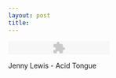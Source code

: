 ```yaml
---
layout: post
title: 
---
```


<embed type="application/x-shockwave-flash" src="http://assets.tumblr.com/swf/audio_player.swf?audio_file=http://www.tumblr.com/audio_file/130905467/4tg1YGmz6p75cj09xNORsZhy&color=FFFFFF" height="27" width="207" quality="best" wmode="opaque"></embed><p>Jenny Lewis - Acid Tongue</p>
